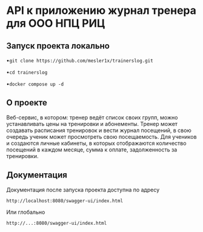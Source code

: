 # API к приложению журнал тренера для ООО НПЦ РИЦ
## Запуск проекта локально
•```git clone https://github.com/mesler1x/trainerslog.git```

•```cd trainerslog```

•```docker compose up -d```

## О проекте

Веб-сервис, в котором:
тренер ведёт список своих групп, можно устанавливать цены на тренировки и абонементы.
Тренер может создавать расписания тренировок и вести журнал посещений, в свою очередь ученик может просмотреть
свою посещаемость.
Для учеников и создаются личные кабинеты, 
в которых отображаются количество посещений в каждом месяце, сумма к оплате,
задолженность за тренировки.

## Документация
Документация после запуска проекта доступна по адресу

```http://localhost:8080/swagger-ui/index.html```

Или глобально 

```http://...:8080/swagger-ui/index.html```